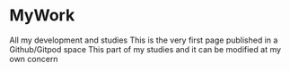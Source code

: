 # MyWork
All my development and studies
This is the very first page published in a Github/Gitpod space
This part of my studies and it can be modified at my own concern
